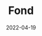 ---
# This control sidebar index
index: 2
# This is the icon of the page
icon: page
# This is the title of the article
title: Fond
# Set author
# Set writing time
date: 2022-04-19
# A page can have multiple categories
category:
  - Guide
# A page can have multiple tags
tag:
  - Page config
  - Guide
# this page is sticky in article list
sticky: true
# this page will appear in aricle channel in home page
star: true
# You can customize the footer

---